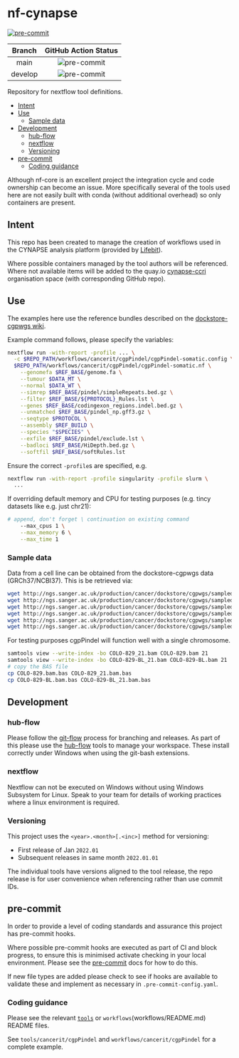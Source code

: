 # nf-cynapse <!-- omit in toc -->

[![pre-commit](https://img.shields.io/badge/pre--commit-enabled-brightgreen?logo=pre-commit&logoColor=white)](https://github.com/pre-commit/pre-commit)

| Branch  |       GitHub Action Status        |
| :-----: | :-------------------------------: |
|  main   |  ![pre-commit][pre-commit-main]   |
| develop | ![pre-commit][pre-commit-develop] |

Repository for nextflow tool definitions.

- [Intent](#intent)
- [Use](#use)
  - [Sample data](#sample-data)
- [Development](#development)
  - [hub-flow](#hub-flow)
  - [nextflow](#nextflow)
  - [Versioning](#versioning)
- [pre-commit](#pre-commit)
  - [Coding guidance](#coding-guidance)

Although nf-core is an excellent project the integration cycle and code ownership can become an issue.  More specifically
several of the tools used here are not easily built with conda (without additional overhead) so only containers are present.

## Intent

This repo has been created to manage the creation of workflows used in the CYNAPSE analysis platform (provided by [Lifebit][lifebit-web]).

Where possible containers managed by the tool authors will be referenced.  Where not available items will be added to the
quay.io [cynapse-ccri][cynapse-ccri-quay] organisation space (with corresponding GitHub repo).

## Use

The examples here use the reference bundles described on the [dockstore-cgpwgs wiki][cgpwgs-refs].

Example command follows, please specify the variables:

```bash
nextflow run -with-report -profile ... \
  -c $REPO_PATH/workflows/cancerit/cgpPindel/cgpPindel-somatic.config \
  $REPO_PATH/workflows/cancerit/cgpPindel/cgpPindel-somatic.nf \
    --genomefa $REF_BASE/genome.fa \
    --tumour $DATA_MT \
    --normal $DATA_WT \
    --simrep $REF_BASE/pindel/simpleRepeats.bed.gz \
    --filter $REF_BASE/${PROTOCOL}_Rules.lst \
    --genes $REF_BASE/codingexon_regions.indel.bed.gz \
    --unmatched $REF_BASE/pindel_np.gff3.gz \
    --seqtype $PROTOCOL \
    --assembly $REF_BUILD \
    --species "$SPECIES" \
    --exfile $REF_BASE/pindel/exclude.lst \
    --badloci $REF_BASE/HiDepth.bed.gz \
    --softfil $REF_BASE/softRules.lst
```

Ensure the correct `-profile`s are specified, e.g.

```bash
nextflow run -with-report -profile singularity -profile slurm \
  ...
```

If overriding default memory and CPU for testing purposes (e.g. tincy datasets like e.g. just chr21):

```bash
# append, don't forget \ continuation on existing command
    --max_cpus 1 \
    --max_memory 6 \
    --max_time 1
```

### Sample data

Data from a cell line can be obtained from the dockstore-cgpwgs data (GRCh37/NCBI37).  This is be retrieved via:

```bash
wget http://ngs.sanger.ac.uk/production/cancer/dockstore/cgpwgs/sampled/COLO-829.bam
wget http://ngs.sanger.ac.uk/production/cancer/dockstore/cgpwgs/sampled/COLO-829.bam.bai
wget http://ngs.sanger.ac.uk/production/cancer/dockstore/cgpwgs/sampled/COLO-829.bam.bas
wget http://ngs.sanger.ac.uk/production/cancer/dockstore/cgpwgs/sampled/COLO-829-BL.bam
wget http://ngs.sanger.ac.uk/production/cancer/dockstore/cgpwgs/sampled/COLO-829-BL.bam.bai
wget http://ngs.sanger.ac.uk/production/cancer/dockstore/cgpwgs/sampled/COLO-829-BL.bam.bas
```

For testing purposes cgpPindel will function well with a single chromosome.

```bash
samtools view --write-index -bo COLO-829_21.bam COLO-829.bam 21
samtools view --write-index -bo COLO-829-BL_21.bam COLO-829-BL.bam 21
# copy the BAS file
cp COLO-829.bam.bas COLO-829_21.bam.bas
cp COLO-829-BL.bam.bas COLO-829-BL_21.bam.bas
```

## Development

### hub-flow

Please follow the [git-flow] process for branching and releases.  As part of this please use the [hub-flow]
tools to manage your workspace.  These install correctly under Windows when using the git-bash extensions.

### nextflow

Nextflow can not be executed on Windows without using Windows Subsystem for Linux.  Speak to your team for details of
working practices where a linux environment is required.

### Versioning

This project uses the `<year>.<month>[.<inc>]` method for versioning:

- First release of Jan `2022.01`
- Subsequent releases in same month `2022.01.01`

The individual tools have versions aligned to the tool release, the repo release is for user convenience when referencing
rather than use commit IDs.

## pre-commit

In order to provide a level of coding standards and assurance this project has pre-commit hooks.

Where possible pre-commit hooks are executed as part of CI and block progress, to ensure this is minimised activate checking
in your local environment.  Please see the [pre-commit] docs for how to do this.

If new file types are added please check to see if hooks are available to validate these and implement as necessary in
`.pre-commit-config.yaml`.

### Coding guidance

Please see the relevant [`tools`](tools/README.md) or `workflows`(workflows/README.md) README files.

See `tools/cancerit/cgpPindel` and `workflows/cancerit/cgpPindel` for a complete example.

<!-- refs -->

[cgpwgs-refs]: https://github.com/cancerit/dockstore-cgpwgs/wiki/Reference-archives
[cynapse-ccri-quay]: https://quay.io/organization/cynapse-ccri
[git-flow]: https://datasift.github.io/gitflow/IntroducingGitFlow.html
[hub-flow]: https://datasift.github.io/gitflow/TheHubFlowTools.html
[lifebit-web]: https://www.lifebit.ai/
[pre-commit]: https://pre-commit.com/
[pre-commit-develop]: https://github.com/cynapse-ccri/nf-cynapse/actions/workflows/pre-commit.yaml/badge.svg?branch=develop
[pre-commit-main]: https://github.com/cynapse-ccri/nf-cynapse/actions/workflows/pre-commit.yaml/badge.svg?branch=main
